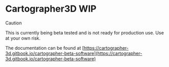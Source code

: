 # Cartographer3D WIP

> [!CAUTION]
> This is currently being beta tested and is not ready for production use.
> Use at your own risk.

The documentation can be found at [https://cartographer-3d.gitbook.io/cartographer-beta-software](https://cartographer-3d.gitbook.io/cartographer-beta-software)
